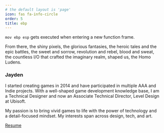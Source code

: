 ```yaml
---
# the default layout is 'page'
icon: fas fa-info-circle
order: 5
title: ebp
---
```


`mov ebp esp` gets executed when entering a new function frame.

From there, the shiny pixels, the glorious fantasies, the heroic tales and the epic battles, the sweet and sorrow, revolution and rebel, blood and sweat, the countless I/O that crafted the imaginary realm, shaped us, the Homo Ludens.

### Jayden
I started creating games in 2014 and have participated in multiple AAA and Indie projects. With a well-shaped game development knowledge base, I am a Technical Designer and now an Associate Technical Director, Level Design at Ubisoft. 

My passion is to bring vivid games to life with the power of technology and a detail-focused mindset. My interests span across design, tech, and art.

[Resume]

[Resume]: /assets/pdf/resume/Jayden_Zhang_Resume.pdf